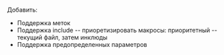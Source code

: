 Добавить:
 - Поддержка меток
 - Поддержка include -- приоретизировать макросы: приоритетный -- текущий файл, затем инклюды
 - Поддержка предопределенных параметров